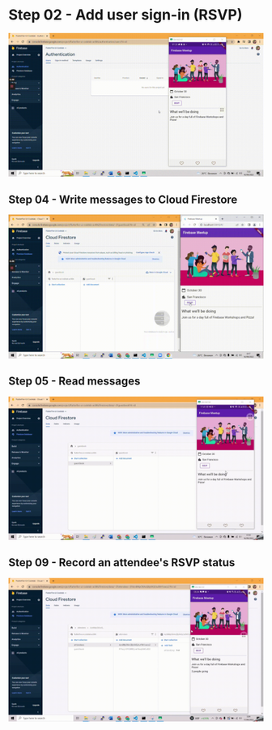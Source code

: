 # Step 02 - Add user sign-in (RSVP)
![Step02](step_02/images/step_02.gif)

## Step 04 - Write messages to Cloud Firestore
![Step04](step_02/images/step-04.gif)

## Step 05 - Read messages
![Step05](step_02/images/step_05.gif)

## Step 09 - Record an attendee's RSVP status
![Step09](step_02/images/prak9.gif)